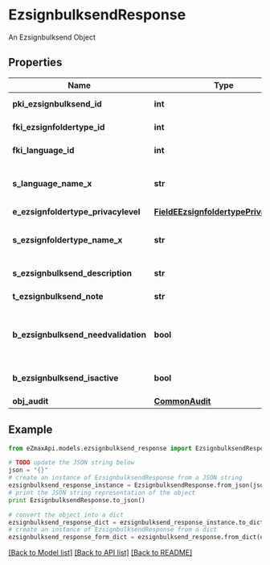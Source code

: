 # EzsignbulksendResponse

An Ezsignbulksend Object

## Properties

Name | Type | Description | Notes
------------ | ------------- | ------------- | -------------
**pki_ezsignbulksend_id** | **int** | The unique ID of the Ezsignbulksend | 
**fki_ezsignfoldertype_id** | **int** | The unique ID of the Ezsignfoldertype. | 
**fki_language_id** | **int** | The unique ID of the Language.  Valid values:  |Value|Description| |-|-| |1|French| |2|English| | 
**s_language_name_x** | **str** | The Name of the Language in the language of the requester | 
**e_ezsignfoldertype_privacylevel** | [**FieldEEzsignfoldertypePrivacylevel**](FieldEEzsignfoldertypePrivacylevel.md) |  | 
**s_ezsignfoldertype_name_x** | **str** | The name of the Ezsignfoldertype in the language of the requester | 
**s_ezsignbulksend_description** | **str** | The description of the Ezsignbulksend | 
**t_ezsignbulksend_note** | **str** | Note about the Ezsignbulksend | 
**b_ezsignbulksend_needvalidation** | **bool** | Whether the Ezsigntemplatepackage was automatically modified and needs a manual validation | 
**b_ezsignbulksend_isactive** | **bool** | Whether the Ezsignbulksend is active or not | 
**obj_audit** | [**CommonAudit**](CommonAudit.md) |  | 

## Example

```python
from eZmaxApi.models.ezsignbulksend_response import EzsignbulksendResponse

# TODO update the JSON string below
json = "{}"
# create an instance of EzsignbulksendResponse from a JSON string
ezsignbulksend_response_instance = EzsignbulksendResponse.from_json(json)
# print the JSON string representation of the object
print EzsignbulksendResponse.to_json()

# convert the object into a dict
ezsignbulksend_response_dict = ezsignbulksend_response_instance.to_dict()
# create an instance of EzsignbulksendResponse from a dict
ezsignbulksend_response_form_dict = ezsignbulksend_response.from_dict(ezsignbulksend_response_dict)
```
[[Back to Model list]](../README.md#documentation-for-models) [[Back to API list]](../README.md#documentation-for-api-endpoints) [[Back to README]](../README.md)


